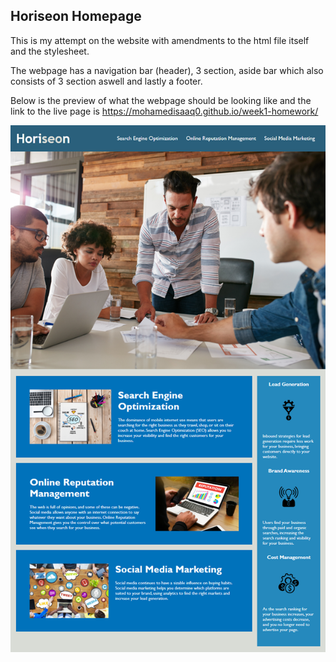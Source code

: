 ## Horiseon Homepage

This is my attempt on the website with amendments to the html file itself and the stylesheet.

The webpage has a navigation bar (header), 3 section, aside bar which also consists of 3 section aswell and lastly a footer.

Below is the preview of what the webpage should be looking like and the link to the live page is https://mohamedisaaq0.github.io/week1-homework/



![The Horiseon webpage includes a navigation bar, a header image, and cards with text and images at the bottom of the page.](01-html-css-git-homework-demo.png)